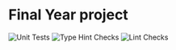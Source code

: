 # Final Year project
![Unit Tests](https://github.com/louie-jones-strong/Uni-Dissertation/actions/workflows/UnitTests.yml/badge.svg)
![Type Hint Checks](https://github.com/louie-jones-strong/Uni-Dissertation/actions/workflows/TypeHintChecks.yml/badge.svg)
![Lint Checks](https://github.com/louie-jones-strong/Uni-Dissertation/actions/workflows/LintChecks.yml/badge.svg)